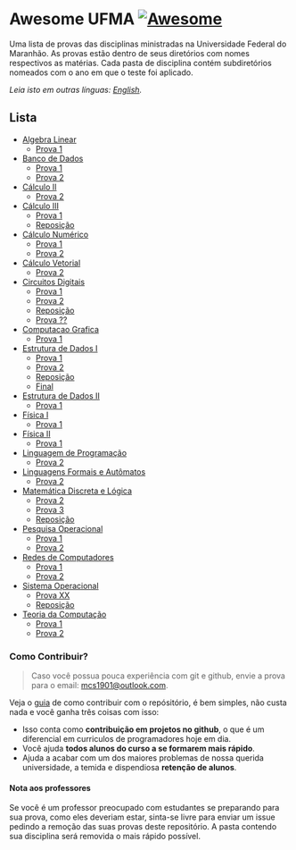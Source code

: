 # Awesome UFMA [![Awesome](https://awesome.re/badge.svg)](https://awesome.re)

Uma lista de provas das disciplinas ministradas na Universidade Federal do Maranhão.
As provas estão dentro de seus diretórios com nomes respectivos as matérias. Cada pasta de disciplina contém subdiretórios nomeados com o ano em que o teste foi aplicado.

*Leia isto em outras línguas: [English](README.en-us.md).*

## Lista
- [Algebra Linear](https://github.com/Marcos-Costa/awesome-ufma/tree/master/Algebra%20Linear)
	- [Prova 1](https://github.com/Marcos-Costa/awesome-ufma/tree/master/Algebra%20Linear/prova%201)
- [Banco de Dados](https://github.com/Marcos-Costa/awesome-ufma/tree/master/Banco%20de%20Dados)
  	- [Prova 1](https://github.com/Marcos-Costa/awesome-ufma/tree/master/Banco%20de%20Dados/prova%201)
	- [Prova 2](https://github.com/Marcos-Costa/awesome-ufma/tree/master/Banco%20de%20Dados/prova%202)
- [Cálculo II](https://github.com/Marcos-Costa/awesome-ufma/tree/master/Calculo%20II/)
	- [Prova 2](https://github.com/Marcos-Costa/awesome-ufma/tree/master/Calculo%20II/prova%202)
- [Cálculo III](https://github.com/Marcos-Costa/awesome-ufma/tree/master/Calculo%20III/)
	- [Prova 1](https://github.com/Marcos-Costa/awesome-ufma/blob/master/Calculo%20III/prova%201/2018_1.pdf)
	- [Reposição](https://github.com/Marcos-Costa/awesome-ufma/tree/master/Calculo%20III/reposicao)	
- [Cálculo Numérico](https://github.com/Marcos-Costa/awesome-ufma/tree/master/Calculo%20Numerico/)
	- [Prova 1](https://github.com/Marcos-Costa/awesome-ufma/tree/master/Calculo%20Numerico/prova%201)
	- [Prova 2](https://github.com/Marcos-Costa/awesome-ufma/tree/master/Calculo%20Numerico/prova%202)
- [Cálculo Vetorial](https://github.com/Marcos-Costa/awesome-ufma/tree/master/Calculo%20Vetorial)
	- [Prova 2](https://github.com/Marcos-Costa/awesome-ufma/tree/master/Calculo%20Vetorial/prova%202)
- [Circuitos Digitais](https://github.com/Marcos-Costa/awesome-ufma/tree/master/Circuitos%20Digitais)
	- [Prova 1](https://github.com/Marcos-Costa/awesome-ufma/tree/master/Circuitos%20Digitais/prova%201)
	- [Prova 2](https://github.com/Marcos-Costa/awesome-ufma/tree/master/Circuitos%20Digitais/prova%202)
	- [Reposição](https://github.com/Marcos-Costa/awesome-ufma/tree/master/Circuitos%20Digitais/reposicao)
	- [Prova ??](https://github.com/Marcos-Costa/awesome-ufma/tree/master/Circuitos%20Digitais/prova%20XX)
- [Computacao Grafica](https://github.com/Marcos-Costa/awesome-ufma/tree/master/Computacao%20Grafica)
	- [Prova 1](https://github.com/Marcos-Costa/awesome-ufma/tree/master/Computacao%20Grafica/prova%201)
- [Estrutura de Dados I](https://github.com/Marcos-Costa/awesome-ufma/tree/master/Estrutura%20de%20Dados%20I)
	- [Prova 1](https://github.com/Marcos-Costa/awesome-ufma/tree/master/Estrutura%20de%20Dados%20I/prova%201)
	- [Prova 2](https://github.com/Marcos-Costa/awesome-ufma/tree/master/Estrutura%20de%20Dados%20I/prova%202)
	- [Reposição](https://github.com/Marcos-Costa/awesome-ufma/tree/master/Estrutura%20de%20Dados%20I/reposicao)
	- [Final](https://github.com/Marcos-Costa/awesome-ufma/tree/master/Estrutura%20de%20Dados%20I/final)
- [Estrutura de Dados II](https://github.com/Marcos-Costa/awesome-ufma/tree/master/Estrutura%20de%20Dados%20II)
	- [Prova 1](https://github.com/Marcos-Costa/awesome-ufma/tree/master/Estrutura%20de%20Dados%20II/prova%201)
- [Física I](https://github.com/Marcos-Costa/awesome-ufma/tree/master/F%C3%ADsica%201)
	- [Prova 1](https://github.com/Marcos-Costa/awesome-ufma/tree/master/F%C3%ADsica%201)
- [Física II](https://github.com/Marcos-Costa/awesome-ufma/tree/master/F%C3%ADsica%202/prova%201)
	- [Prova 1](https://github.com/Marcos-Costa/awesome-ufma/tree/master/F%C3%ADsica%202/prova%201)
- [Linguagem de Programação](https://github.com/Marcos-Costa/awesome-ufma/tree/master/Linguagem%20de%20Programa%C3%A7%C3%A3o)
	- [Prova 2](https://github.com/Marcos-Costa/awesome-ufma/tree/master/Linguagem%20de%20Programa%C3%A7%C3%A3o/prova%202)
- [Linguagens Formais e Autômatos](https://github.com/Marcos-Costa/awesome-ufma/tree/master/Linguagens%20Formais%20e%20Automatos)
	- [Prova 2](https://github.com/Marcos-Costa/awesome-ufma/tree/master/Linguagens%20Formais%20e%20Automatos/prova%202)
- [Matemática Discreta e Lógica](https://github.com/Marcos-Costa/awesome-ufma/tree/master/Matematica%20Discreta%20e%20Logica)
	- [Prova 2](https://github.com/Marcos-Costa/awesome-ufma/tree/master/Matematica%20Discreta%20e%20Logica/prova%202)
	- [Prova 3](https://github.com/Marcos-Costa/awesome-ufma/tree/master/Matematica%20Discreta%20e%20Logica/prova%203)
	- [Reposição](https://github.com/Marcos-Costa/awesome-ufma/tree/master/Matematica%20Discreta%20e%20Logica/reposicao)
- [Pesquisa Operacional](https://github.com/Marcos-Costa/awesome-ufma/tree/master/Pesquisa%20Operacional)
	- [Prova 1](https://github.com/Marcos-Costa/awesome-ufma/tree/master/Pesquisa%20Operacional/prova%201)
	- [Prova 2](https://github.com/Marcos-Costa/awesome-ufma/tree/master/Pesquisa%20Operacional/prova%202)
- [Redes de Computadores](https://github.com/Marcos-Costa/awesome-ufma/tree/master/Redes%20de%20Computadores%20I)
	- [Prova 1](https://github.com/Marcos-Costa/awesome-ufma/tree/master/Redes%20de%20Computadores%20I/prova%201)
	- [Prova 2](https://github.com/Marcos-Costa/awesome-ufma/tree/master/Redes%20de%20Computadores%20I/prova%202)
- [Sistema Operacional](https://github.com/Marcos-Costa/awesome-ufma/tree/master/Sistema%20Operacional)
	- [Prova XX](https://github.com/Marcos-Costa/awesome-ufma/tree/master/Sistema%20Operacional/prova%20XX)
	- [Reposição](https://github.com/Marcos-Costa/awesome-ufma/tree/master/Sistema%20Operacional/reposicao)
- [Teoria da Computação](https://github.com/Marcos-Costa/awesome-ufma/tree/master/Teoria%20da%20Computacao)
	- [Prova 1](https://github.com/Marcos-Costa/awesome-ufma/tree/master/Teoria%20da%20Computacao/Prova%201)
	- [Prova 2](https://github.com/Marcos-Costa/awesome-ufma/tree/master/Teoria%20da%20Computacao/Prova%202)

### Como Contribuir?
> Caso você possua pouca experiência com git e github, envie a prova para o email: mcs1901@outlook.com.

Veja o [guia](https://github.com/Marcos-Costa/awesome-ufma/blob/master/CONTRIBUTING.md) de como contribuir com o repósitório, é bem simples, não custa nada e você ganha três coisas com isso:
* Isso conta como **contribuição em projetos no github**, o que é um diferencial em curriculos de programadores hoje em dia.
* Você ajuda **todos alunos do curso a se formarem mais rápido**.
* Ajuda a acabar com um dos maiores problemas de nossa querida universidade, a temida e dispendiosa  **retenção de alunos**.

#### Nota aos professores
Se você é um professor preocupado com estudantes se preparando para sua prova, como eles deveriam estar, sinta-se livre para enviar um issue pedindo a remoção das suas provas deste repositório. A pasta contendo sua disciplina será removida o mais rápido possível.
